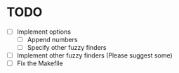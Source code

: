 # TODO

 - [ ] Implement options
   - [ ] Append numbers
   - [ ] Specify other fuzzy finders
 - [ ] Implement other fuzzy finders (Please suggest some)
 - [ ] Fix the Makefile
